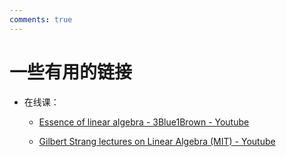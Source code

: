 ```yaml
---
comments: true
---
```


#  一些有用的链接

- 在线课：

    - [Essence of linear algebra - 3Blue1Brown - Youtube](https://youtu.be/fNk_zzaMoSs?si=ogeQzWlZPRw-F30e)

    - [Gilbert Strang lectures on Linear Algebra (MIT) - Youtube](https://youtu.be/ZK3O402wf1c?si=fieWc7KBwlI33psD)